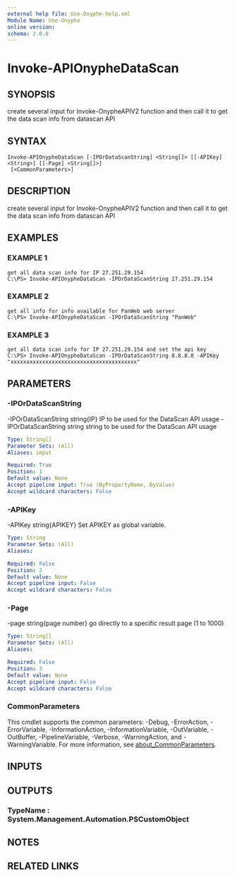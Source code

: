 ```yaml
---
external help file: Use-Onyphe-help.xml
Module Name: Use-Onyphe
online version:
schema: 2.0.0
---
```


# Invoke-APIOnypheDataScan

## SYNOPSIS
create several input for Invoke-OnypheAPIV2 function and then call it to get the data scan info from datascan API

## SYNTAX

```
Invoke-APIOnypheDataScan [-IPOrDataScanString] <String[]> [[-APIKey] <String>] [[-Page] <String[]>]
 [<CommonParameters>]
```

## DESCRIPTION
create several input for Invoke-OnypheAPIV2 function and then call it to get the data scan info from datascan API

## EXAMPLES

### EXAMPLE 1
```
get all data scan info for IP 27.251.29.154
C:\PS> Invoke-APIOnypheDataScan -IPOrDataScanString 27.251.29.154
```

### EXAMPLE 2
```
get all info for info available for PanWeb web server
C:\PS> Invoke-APIOnypheDataScan -IPOrDataScanString "PanWeb"
```

### EXAMPLE 3
```
get all data scan info for IP 27.251.29.154 and set the api key
C:\PS> Invoke-APIOnypheDataScan -IPOrDataScanString 8.8.8.8 -APIKey "xxxxxxxxxxxxxxxxxxxxxxxxxxxxxxxxxxxxxxxx"
```

## PARAMETERS

### -IPOrDataScanString
-IPOrDataScanString string{IP}
IP to be used for the DataScan API usage
-IPOrDataScanString string
string to be used for the DataScan API usage

```yaml
Type: String[]
Parameter Sets: (All)
Aliases: input

Required: True
Position: 1
Default value: None
Accept pipeline input: True (ByPropertyName, ByValue)
Accept wildcard characters: False
```

### -APIKey
-APIKey string{APIKEY}
Set APIKEY as global variable.

```yaml
Type: String
Parameter Sets: (All)
Aliases:

Required: False
Position: 2
Default value: None
Accept pipeline input: False
Accept wildcard characters: False
```

### -Page
-page string{page number}
go directly to a specific result page (1 to 1000)

```yaml
Type: String[]
Parameter Sets: (All)
Aliases:

Required: False
Position: 3
Default value: None
Accept pipeline input: False
Accept wildcard characters: False
```

### CommonParameters
This cmdlet supports the common parameters: -Debug, -ErrorAction, -ErrorVariable, -InformationAction, -InformationVariable, -OutVariable, -OutBuffer, -PipelineVariable, -Verbose, -WarningAction, and -WarningVariable. For more information, see [about_CommonParameters](http://go.microsoft.com/fwlink/?LinkID=113216).

## INPUTS

## OUTPUTS

### TypeName : System.Management.Automation.PSCustomObject
## NOTES

## RELATED LINKS
